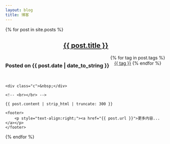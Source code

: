 ```yaml
---
layout: blog
title: 博客
---
```


{% for post in site.posts %}
<div class="article">
	<header>
		<h2><a href="{{ post.url }}">{{ post.title }}</a></h2>
		<h3 class="datetext" style="float:left">Posted on {{ post.date | date_to_string }}</h3>
		<span class="tag-list"> 
			{% for tag in post.tags %}
			<a href="{{ site.PATH.tags_path }}#{{ tag }}-ref">{{ tag }}</a> 
			{% endfor %}
		</span>
	</header>
	
	<div class="c">&nbsp;</div>

	<!-- <br></br> -->
	
	{{ post.content | strip_html | truncate: 300 }}
	
	<footer>
		<p style="text-align:right;"><a href="{{ post.url }}">更多内容...</a></p>
	</footer>

</div>
{% endfor %}
